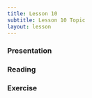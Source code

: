 ```yaml
---
title: Lesson 10
subtitle: Lesson 10 Topic
layout: lesson
---
```


<h3>Presentation</h3>
<h3>Reading</h3>
<h3>Exercise</h3>
